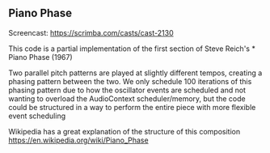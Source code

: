 ## Piano Phase

Screencast: https://scrimba.com/casts/cast-2130

This code is a partial implementation of the first section of Steve Reich's * Piano Phase (1967)

Two parallel pitch patterns are played at slightly different tempos, creating a phasing pattern between the two. We only schedule 100 iterations of this phasing pattern due to how the oscillator events are scheduled and not wanting to overload the AudioContext scheduler/memory, but the code could be structured in a way to perform the entire piece with more flexible event scheduling

Wikipedia has a great explanation of the structure of this composition https://en.wikipedia.org/wiki/Piano_Phase
